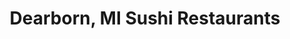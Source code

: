 ---
layout: city
title: Dearborn, MI Sushi Restaurants
permalink: /michigan/dearborn/
stateAbbr: MI
stateName: Michigan
cityName: Dearborn

---